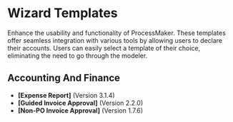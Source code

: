 # Wizard Templates
Enhance the usability and functionality of ProcessMaker. These templates offer seamless integration with various tools by allowing users to declare their accounts. Users can easily select a template of their choice, eliminating the need to go through the modeler.
## Accounting And Finance
- **[Expense Report]** (Version 3.1.4)
- **[Guided Invoice Approval]** (Version 2.2.0)
- **[Non-PO Invoice Approval]** (Version 1.7.6)
